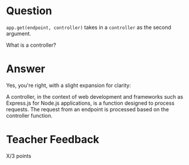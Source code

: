 # Question

`app.get(endpoint, controller)` takes in a `controller` as the second argument.

What is a controller?

# Answer
Yes, you're right, with a slight expansion for clarity:

A controller, in the context of web development and frameworks such as Express.js for Node.js applications, is a function designed to process requests. The request from an endpoint is processed based on the controller function.
# Teacher Feedback

X/3 points